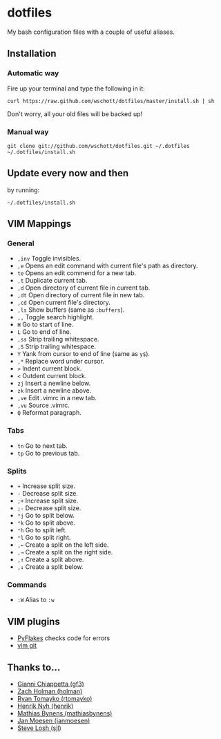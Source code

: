 # dotfiles

My bash configuration files with a couple of useful aliases.


## Installation

### Automatic way

Fire up your terminal and type the following in it:

    curl https://raw.github.com/wschott/dotfiles/master/install.sh | sh

Don't worry, all your old files will be backed up!

### Manual way

    git clone git://github.com/wschott/dotfiles.git ~/.dotfiles
    ~/.dotfiles/install.sh


## Update every now and then

by running:

    ~/.dotfiles/install.sh


## VIM Mappings

### General

- `,inv` Toggle invisibles.
- `,e` Opens an edit command with current file's path as directory.
- `te` Opens an edit commend for a new tab.
- `,t` Duplicate current tab.
- `,d` Open directory of current file in current tab.
- `,dt` Open directory of current file in new tab.
- `,cd` Open current file's directory.
- `,ls` Show buffers (same as `:buffers`).
- `,,` Toggle search highlight.
- `H` Go to start of line.
- `L` Go to end of line.
- `,ss` Strip trailing whitespace.
- `,S` Strip trailing whitespace.
- `Y` Yank from cursor to end of line (same as `y$`).
- `,*` Replace word under cursor.
- `>` Indent current block.
- `<` Outdent current block.
- `zj` Insert a newline below.
- `zk` Insert a newline above.
- `,ve` Edit .vimrc in a new tab.
- `,vu` Source .vimrc.
- `Q` Reformat paragraph.

### Tabs

- `tn` Go to next tab.
- `tp` Go to previous tab.

### Splits

- `+` Increase split size.
- `-` Decrease split size.
- `;+` Increase split size.
- `;-` Decrease split size.
- `⌃j` Go to split below.
- `⌃k` Go to split above.
- `⌃h` Go to split left.
- `⌃l` Go to split right.
- `,←` Create a split on the left side.
- `,→` Create a split on the right side.
- `,↑` Create a split above.
- `,↓` Create a split below.

### Commands

- `:W` Alias to `:w`


## VIM plugins

- [PyFlakes](https://github.com/kevinw/pyflakes-vim) checks code for errors
- [vim git](https://github.com/tpope/vim-git)


## Thanks to...

- [Gianni Chiappetta (gf3)](https://github.com/gf3/dotfiles)
- [Zach Holman (holman)](https://github.com/holman/dotfiles)
- [Ryan Tomayko (rtomayko)](https://github.com/rtomayko/dotfiles)
- [Henrik Nyh (henrik)](https://github.com/henrik/dotfiles)
- [Mathias Bynens (mathiasbynens)](https://github.com/mathiasbynens/dotfiles)
- [Jan Moesen (janmoesen)](https://github.com/janmoesen/tilde)
- [Steve Losh (sjl)](https://bitbucket.org/sjl/dotfiles)
